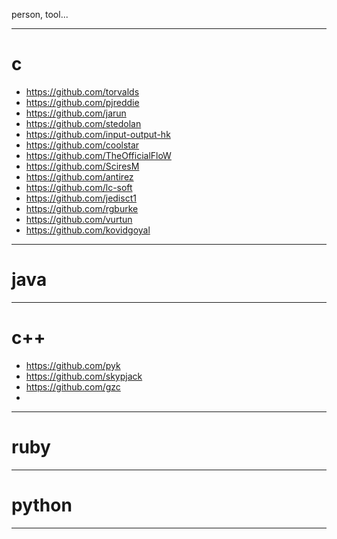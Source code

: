 person, tool...

---
# c
- https://github.com/torvalds
- https://github.com/pjreddie
- https://github.com/jarun
- https://github.com/stedolan
- https://github.com/input-output-hk
- https://github.com/coolstar
- https://github.com/TheOfficialFloW
- https://github.com/SciresM 
- https://github.com/antirez
- https://github.com/lc-soft
- https://github.com/jedisct1
- https://github.com/rgburke
- https://github.com/vurtun
- https://github.com/kovidgoyal
---
# java
- - -
# c++
- https://github.com/pyk
- https://github.com/skypjack
- https://github.com/gzc
- 
---
# ruby
---
# python
---
























#

